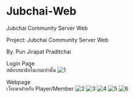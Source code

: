 # Jubchai-Web
Jubchai Community Server Web

Project: Jubchai Community Server Web

By. Pun Jirapat Praditchai

Login Page
<br>
สมัครสมาชิกในเกมเท่านั้น
![1](https://user-images.githubusercontent.com/83388590/133633734-55c5c5e3-983d-4b84-b6cd-3a810b1dc3b4.png)

Webpage
<br>
เว็บเพจสำหรับ Player/Member
![2](https://user-images.githubusercontent.com/83388590/133633975-d51f77cf-f1f2-4f27-a350-41d4e493b96b.png)
![3](https://user-images.githubusercontent.com/83388590/133633990-35934247-3f60-421e-b764-2c23f3d3430d.png)
![4](https://user-images.githubusercontent.com/83388590/133634010-d62c4606-bf77-4e2e-85aa-141eeab48877.png)
![5](https://user-images.githubusercontent.com/83388590/133634019-3ff28b09-e76b-4be8-92b8-8dd961348d9f.png)
![6](https://user-images.githubusercontent.com/83388590/133634030-9f612f6e-eb21-4bec-81cc-f00ecc40f919.png)
